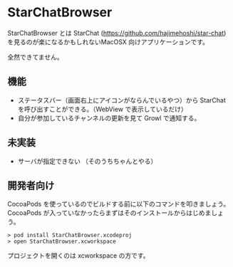 StarChatBrowser
====

StarChatBrowser とは StarChat (https://github.com/hajimehoshi/star-chat) を見るのが楽になるかもしれないMacOSX 向けアプリケーションです。

全然できてません。

機能
----
* ステータスバー（画面右上にアイコンがならんでいるやつ）から StarChat を呼び出すことができる。（WebView で表示しているだけ）
* 自分が参加しているチャンネルの更新を見て Growl で通知する。

未実装
----
* サーバが指定できない （そのうちちゃんとやる）

開発者向け
----
CocoaPods を使っているのでビルドする前に以下のコマンドを叩きましょう。CocoaPods が入っていなかったらまずはそのインストールからはじめましょう。

    > pod install StarChatBrowser.xcodeproj
    > open StarChatBrowser.xcworkspace 

プロジェクトを開くのは xcworkspace の方です。